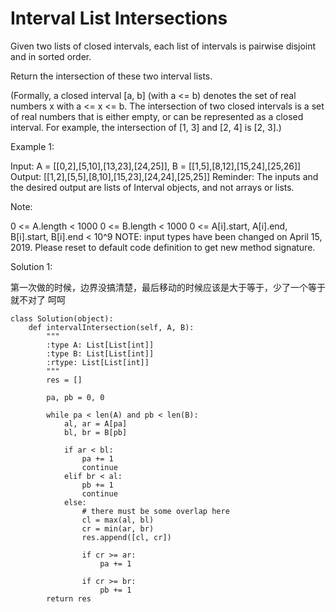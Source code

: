 # Interval List Intersections

Given two lists of closed intervals, each list of intervals is pairwise disjoint and in sorted order.

Return the intersection of these two interval lists.

(Formally, a closed interval [a, b] (with a <= b) denotes the set of real numbers x with a <= x <= b.  The intersection of two closed intervals is a set of real numbers that is either empty, or can be represented as a closed interval.  For example, the intersection of [1, 3] and [2, 4] is [2, 3].)

 

Example 1:



Input: A = [[0,2],[5,10],[13,23],[24,25]], B = [[1,5],[8,12],[15,24],[25,26]]
Output: [[1,2],[5,5],[8,10],[15,23],[24,24],[25,25]]
Reminder: The inputs and the desired output are lists of Interval objects, and not arrays or lists.
 

Note:

0 <= A.length < 1000
0 <= B.length < 1000
0 <= A[i].start, A[i].end, B[i].start, B[i].end < 10^9
NOTE: input types have been changed on April 15, 2019. Please reset to default code definition to get new method signature.


Solution 1:

第一次做的时候，边界没搞清楚，最后移动的时候应该是大于等于，少了一个等于就不对了 呵呵

```
class Solution(object):
    def intervalIntersection(self, A, B):
        """
        :type A: List[List[int]]
        :type B: List[List[int]]
        :rtype: List[List[int]]
        """
        res = []
        
        pa, pb = 0, 0
        
        while pa < len(A) and pb < len(B):
            al, ar = A[pa]
            bl, br = B[pb]
            
            if ar < bl:
                pa += 1
                continue
            elif br < al:
                pb += 1
                continue
            else:
                # there must be some overlap here
                cl = max(al, bl)
                cr = min(ar, br)
                res.append([cl, cr])
                
                if cr >= ar:
                    pa += 1
                
                if cr >= br:
                    pb += 1
        return res
```
